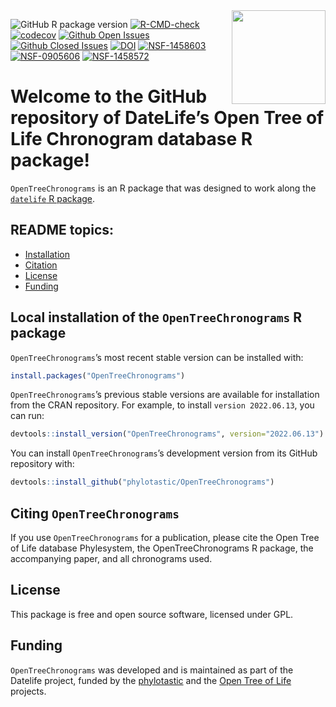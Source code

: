 
<!-- README.md is generated from README.Rmd. Make sure to edit the .Rmd file and not the .md -->

<img src='https://github.com/phylotastic/datelife/raw/master/man/figures/datelife-hexsticker-ai.png' align='right' style='width:150px' />

<!--[![CRAN status](https://www.r-pkg.org/badges/version/datelife)](https://CRAN.R-project.org/package=datelife)-->

![GitHub R package
version](https://img.shields.io/github/r-package/v/phylotastic/OpenTreeChronograms?color=green&label=GitHub)
[![R-CMD-check](https://github.com/phylotastic/OpenTreeChronograms/workflows/R-CMD-check/badge.svg)](https://github.com/phylotastic/OpenTreeChronograms/actions)
[![codecov](https://codecov.io/gh/phylotastic/datelife/branch/master/graph/badge.svg)](https://app.codecov.io/gh/phylotastic/OpenTreeChronograms)
[![Github Open
Issues](https://img.shields.io/github/issues-raw/phylotastic/OpenTreeChronograms.svg)](https://github.com/phylotastic/OpenTreeChronograms/issues)
[![Github Closed
Issues](https://img.shields.io/github/issues-closed-raw/phylotastic/datelife.svg)](https://github.com/phylotastic/OpenTreeChronograms/issues?q=is%3Aissue+is%3Aclosed)
[![DOI](https://zenodo.org/badge/23036/phylotastic/OpenTreeChronograms.svg)](https://zenodo.org/badge/latestdoi/23036/phylotastic/OpenTreeChronograms)
[![NSF-1458603](https://img.shields.io/badge/NSF-1458603-white.svg)](https://nsf.gov/awardsearch/showAward?AWD_ID=1458603)
[![NSF-0905606](https://img.shields.io/badge/NSF-0905606-white.svg)](https://nsf.gov/awardsearch/showAward?AWD_ID=0905606)
[![NSF-1458572](https://img.shields.io/badge/NSF-1458572-white.svg)](https://nsf.gov/awardsearch/showAward?AWD_ID=1458572)

# Welcome to the GitHub repository of DateLife’s Open Tree of Life Chronogram database R package!

`OpenTreeChronograms` is an R package that was designed to work along
the [`datelife` R package](http://phylotastic.org/datelife/index.html).

## README topics:

-   [Installation](#local)
-   [Citation](#citing)
-   [License](#license)
-   [Funding](#funding)

## Local installation of the `OpenTreeChronograms` R package

`OpenTreeChronograms`’s most recent stable version can be installed
with:

``` r
install.packages("OpenTreeChronograms")
```

`OpenTreeChronograms`’s previous stable versions are available for
installation from the CRAN repository. For example, to install
`version 2022.06.13`, you can run:

``` r
devtools::install_version("OpenTreeChronograms", version="2022.06.13")
```

You can install `OpenTreeChronograms`’s development version from its
GitHub repository with:

``` r
devtools::install_github("phylotastic/OpenTreeChronograms")
```

## Citing `OpenTreeChronograms`

If you use `OpenTreeChronograms` for a publication, please cite the Open
Tree of Life database Phylesystem, the OpenTreeChronograms R package,
the accompanying paper, and all chronograms used.

## License

This package is free and open source software, licensed under GPL.

## Funding

`OpenTreeChronograms` was developed and is maintained as part of the
Datelife project, funded by the [phylotastic](http://phylotastic.org/)
and the [Open Tree of
Life](https://tree.opentreeoflife.org/about/open-tree-of-life) projects.
